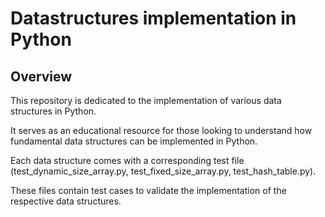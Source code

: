 # Datastructures implementation in Python
## Overview
This repository is dedicated to the implementation of various data structures in Python. 

It serves as an educational resource for those looking to understand how fundamental data structures can be implemented in Python.

Each data structure comes with a corresponding test file (test_dynamic_size_array.py, test_fixed_size_array.py, test_hash_table.py). 

These files contain test cases to validate the implementation of the respective data structures.
